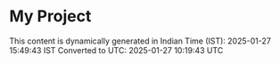 # My Project

This content is dynamically generated in Indian Time (IST): 2025-01-27 15:49:43 IST
Converted to UTC: 2025-01-27 10:19:43 UTC
